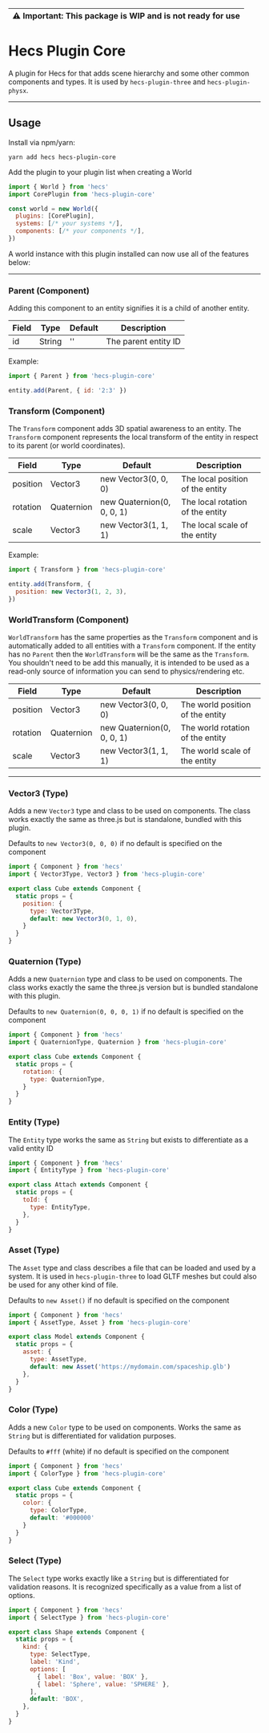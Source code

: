| :warning: Important: This package is WIP and is not ready for use |
| --- |

# Hecs Plugin Core

A plugin for Hecs for that adds scene hierarchy and some other common components and types. It is used by `hecs-plugin-three` and `hecs-plugin-physx`.

---

## Usage

Install via npm/yarn:

```
yarn add hecs hecs-plugin-core
```

Add the plugin to your plugin list when creating a World

```js
import { World } from 'hecs'
import CorePlugin from 'hecs-plugin-core'

const world = new World({
  plugins: [CorePlugin],
  systems: [/* your systems */],
  components: [/* your components */],
})
```

A world instance with this plugin installed can now use all of the features below:

---

### Parent (Component)

Adding this component to an entity signifies it is a child of another entity.

Field|Type|Default|Description
---|---|---|---
id|String|''|The parent entity ID

Example:
```js
import { Parent } from 'hecs-plugin-core'

entity.add(Parent, { id: '2:3' })
```

### Transform (Component)

The `Transform` component adds 3D spatial awareness to an entity. The `Transform` component represents the local transform of the entity in respect to its parent (or world coordinates).

Field|Type|Default|Description
---|---|---|---
position|Vector3|new Vector3(0, 0, 0)|The local position of the entity
rotation|Quaternion|new Quaternion(0, 0, 0, 1)|The local rotation of the entity
scale|Vector3|new Vector3(1, 1, 1)|The local scale of the entity

Example: 
```js
import { Transform } from 'hecs-plugin-core'

entity.add(Transform, { 
  position: new Vector3(1, 2, 3),
})
```

### WorldTransform (Component)

`WorldTransform` has the same properties as the `Transform` component and is automatically added to all entities with a `Transform` component. If the entity has no `Parent` then the `WorldTransform` will be the same as the `Transform`.
You shouldn't need to be add this manually, it is intended to be used as a read-only source of information you can send to physics/rendering etc.

Field|Type|Default|Description
---|---|---|---
position|Vector3|new Vector3(0, 0, 0)|The world position of the entity
rotation|Quaternion|new Quaternion(0, 0, 0, 1)|The world rotation of the entity
scale|Vector3|new Vector3(1, 1, 1)|The world scale of the entity

---

### Vector3 (Type)

Adds a new `Vector3` type and class to be used on components. The class works exactly the same as three.js but is standalone, bundled with this plugin.

Defaults to `new Vector3(0, 0, 0)` if no default is specified on the component

```js
import { Component } from 'hecs'
import { Vector3Type, Vector3 } from 'hecs-plugin-core'

export class Cube extends Component {
  static props = {
    position: {
      type: Vector3Type,
      default: new Vector3(0, 1, 0),
    }
  }
}
```

### Quaternion (Type)

Adds a new `Quaternion` type and class to be used on components. The class works exactly the same the three.js version but is bundled standalone with this plugin.

Defaults to `new Quaternion(0, 0, 0, 1)` if no default is specified on the component

```js
import { Component } from 'hecs'
import { QuaternionType, Quaternion } from 'hecs-plugin-core'

export class Cube extends Component {
  static props = {
    rotation: {
      type: QuaternionType,
    }
  }
}
```

### Entity (Type)

The `Entity` type works the same as `String` but exists to differentiate as a valid entity ID

```js
import { Component } from 'hecs'
import { EntityType } from 'hecs-plugin-core'

export class Attach extends Component {
  static props = {
    toId: {
      type: EntityType,
    },
  }
}
```

### Asset (Type)

The `Asset` type and class describes a file that can be loaded and used by a system. It is used in `hecs-plugin-three` to load GLTF meshes but could also be used for any other kind of file.

Defaults to `new Asset()` if no default is specified on the component

```js
import { Component } from 'hecs'
import { AssetType, Asset } from 'hecs-plugin-core'

export class Model extends Component {
  static props = {
    asset: {
      type: AssetType,
      default: new Asset('https://mydomain.com/spaceship.glb')
    },
  }
}
```

### Color (Type)

Adds a new `Color` type to be used on components. Works the same as `String` but is differentiated for validation purposes.

Defaults to `#fff` (white) if no default is specified on the component

```js
import { Component } from 'hecs'
import { ColorType } from 'hecs-plugin-core'

export class Cube extends Component {
  static props = {
    color: {
      type: ColorType,
      default: '#000000'
    }
  }
}
```

### Select (Type)

The `Select` type works exactly like a `String` but is differentiated for validation reasons. It is recognized specifically as a value from a list of options.

```js
import { Component } from 'hecs'
import { SelectType } from 'hecs-plugin-core'

export class Shape extends Component {
  static props = {
    kind: {
      type: SelectType,
      label: 'Kind',
      options: [
        { label: 'Box', value: 'BOX' },
        { label: 'Sphere', value: 'SPHERE' },
      ],
      default: 'BOX',
    },
  }
}
```